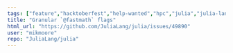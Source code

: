 ```yaml
---
tags: ["feature","hacktoberfest","help-wanted","hpc","julia","julia-language","julialang","machine-learning","numerical","programming-language","science","scientific"]
title: "Granular `@fastmath` flags"
html_url: "https://github.com/JuliaLang/julia/issues/49890"
user: "mikmoore"
repo: "JuliaLang/julia"
---
```


